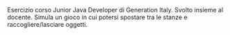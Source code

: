 Esercizio corso Junior Java Developer di Generation Italy.
Svolto insieme al docente.
Simula un gioco in cui potersi spostare tra le stanze e raccogliere/lasciare oggetti.
